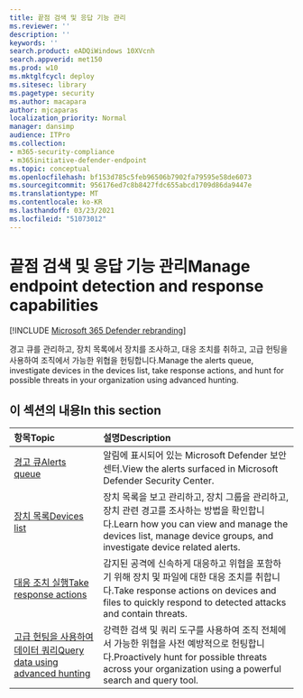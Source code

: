 ```yaml
---
title: 끝점 검색 및 응답 기능 관리
ms.reviewer: ''
description: ''
keywords: ''
search.product: eADQiWindows 10XVcnh
search.appverid: met150
ms.prod: w10
ms.mktglfcycl: deploy
ms.sitesec: library
ms.pagetype: security
ms.author: macapara
author: mjcaparas
localization_priority: Normal
manager: dansimp
audience: ITPro
ms.collection:
- m365-security-compliance
- m365initiative-defender-endpoint
ms.topic: conceptual
ms.openlocfilehash: bf153d785c5feb96506b7902fa79595e58de6073
ms.sourcegitcommit: 956176ed7c8b8427fdc655abcd1709d86da9447e
ms.translationtype: MT
ms.contentlocale: ko-KR
ms.lasthandoff: 03/23/2021
ms.locfileid: "51073012"
---
```

# <a name="manage-endpoint-detection-and-response-capabilities"></a><span data-ttu-id="73bc2-102">끝점 검색 및 응답 기능 관리</span><span class="sxs-lookup"><span data-stu-id="73bc2-102">Manage endpoint detection and response capabilities</span></span>

[!INCLUDE [Microsoft 365 Defender rebranding](../../includes/microsoft-defender.md)]


<span data-ttu-id="73bc2-103">경고 큐를 관리하고, 장치 목록에서 장치를 조사하고, 대응 조치를 취하고, 고급 헌팅을 사용하여 조직에서 가능한 위협을 헌팅합니다.</span><span class="sxs-lookup"><span data-stu-id="73bc2-103">Manage the alerts queue, investigate devices in the devices list, take response actions, and hunt for possible threats in your organization using advanced hunting.</span></span>


## <a name="in-this-section"></a><span data-ttu-id="73bc2-104">이 섹션의 내용</span><span class="sxs-lookup"><span data-stu-id="73bc2-104">In this section</span></span>
<span data-ttu-id="73bc2-105">항목</span><span class="sxs-lookup"><span data-stu-id="73bc2-105">Topic</span></span> | <span data-ttu-id="73bc2-106">설명</span><span class="sxs-lookup"><span data-stu-id="73bc2-106">Description</span></span> 
:---|:---
[<span data-ttu-id="73bc2-107">경고 큐</span><span class="sxs-lookup"><span data-stu-id="73bc2-107">Alerts queue</span></span>](alerts-queue-endpoint-detection-response.md)| <span data-ttu-id="73bc2-108">알림에 표시되어 있는 Microsoft Defender 보안 센터.</span><span class="sxs-lookup"><span data-stu-id="73bc2-108">View the alerts surfaced in Microsoft Defender Security Center.</span></span>
[<span data-ttu-id="73bc2-109">장치 목록</span><span class="sxs-lookup"><span data-stu-id="73bc2-109">Devices list</span></span>](machines-view-overview.md) | <span data-ttu-id="73bc2-110">장치 목록을 보고 관리하고, 장치 그룹을 관리하고, 장치 관련 경고를 조사하는 방법을 확인합니다.</span><span class="sxs-lookup"><span data-stu-id="73bc2-110">Learn how you can view and manage the devices list, manage device groups, and investigate device related alerts.</span></span> 
[<span data-ttu-id="73bc2-111">대응 조치 실행</span><span class="sxs-lookup"><span data-stu-id="73bc2-111">Take response actions</span></span>](respond-machine-alerts.md)| <span data-ttu-id="73bc2-112">감지된 공격에 신속하게 대응하고 위협을 포함하기 위해 장치 및 파일에 대한 대응 조치를 취합니다.</span><span class="sxs-lookup"><span data-stu-id="73bc2-112">Take response actions on devices and files to quickly respond to detected attacks and contain threats.</span></span>
[<span data-ttu-id="73bc2-113">고급 헌팅을 사용하여 데이터 쿼리</span><span class="sxs-lookup"><span data-stu-id="73bc2-113">Query data using advanced hunting</span></span>](advanced-hunting-query-language.md)| <span data-ttu-id="73bc2-114">강력한 검색 및 쿼리 도구를 사용하여 조직 전체에서 가능한 위협을 사전 예방적으로 헌팅합니다.</span><span class="sxs-lookup"><span data-stu-id="73bc2-114">Proactively hunt for possible threats across your organization using a powerful search and query tool.</span></span>
